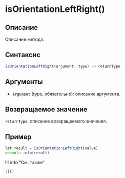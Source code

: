 # isOrientationLeftRight()

## Описание
Описание метода.

## Синтаксис
```javascript
isOrientationLeftRight(argument: type) -> returnType
```

## Аргументы
- `argument` (type, обязательно): описание аргумента.

## Возвращаемое значение
`returnType`: описание возвращаемого значения.

## Пример
```javascript linenums="1"
let result = isOrientationLeftRight(value)
console.info(result)
```

!!! info "См. также"

    []()

